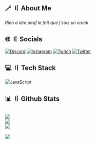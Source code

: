 ## <a id="aboutme"></a>🪄 〢 About Me
*Rien a dire sauf le fait que j'sois un crack.*

## <a id="socials"></a>🌐 〢 Socials
[![Discord](https://img.shields.io/badge/Discord-%237289DA.svg?logo=discord&logoColor=white)](https://discord.gg/uhq) [![Instagram](https://img.shields.io/badge/Instagram-%23E4405F.svg?logo=Instagram&logoColor=white)](https://instagram.com/weuhql) [![Twitch](https://img.shields.io/badge/Twitch-%239146FF.svg?logo=Twitch&logoColor=white)](https://twitch.tv/nekros_dsc) [![Twitter](https://img.shields.io/badge/Twitter-%231DA1F2.svg?logo=Twitter&logoColor=white)](https://twitter.com/uhql_) 

## <a id="techstack"></a>💻 〢 Tech Stack
![JavaScript](https://img.shields.io/badge/javascript-%23323330.svg?style=for-the-badge&logo=javascript&logoColor=%23F7DF1E)

## <a id="githubstats"></a>📊 〢 Github Stats
![](https://github-readme-stats.vercel.app/api?username=Nekros-Dsc&theme=dark&hide_border=false&include_all_commits=true&count_private=false)<br/>
![](https://github-readme-streak-stats.herokuapp.com/?user=Nekros-Dsc&theme=dark&hide_border=false)<br/>
![](https://github-readme-stats.vercel.app/api/top-langs/?username=Nekros-Dsc&theme=dark&hide_border=false&include_all_commits=true&count_private=false&layout=compact)
---
[![](https://visitcount.itsvg.in/api?id=Nekros-dsc&icon=2&color=12)](https://visitcount.itsvg.in)

